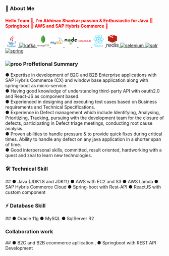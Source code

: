 
 ## <h3>🚀 About Me</h3>

 <h4 style="color:red;" align="left">Hello Team  👋, I'm Abhinav Shankar passion & Enthusiastic for Java || Springboot || AWS and SAP Hybris Commerce 🌱 </h4>  

<p align="left"> <a href="https://www.java.com" target="_blank" rel="noreferrer"> <img src="https://raw.githubusercontent.com/devicons/devicon/master/icons/java/java-original.svg" alt="java" width="40" height="40"/> </a>  <a href="https://kafka.apache.org/" target="_blank" rel="noreferrer"> <img src="https://www.vectorlogo.zone/logos/apache_kafka/apache_kafka-icon.svg" alt="kafka" width="40" height="40"/> </a> <a href="https://www.mongodb.com/" target="_blank" rel="noreferrer"> <img src="https://raw.githubusercontent.com/devicons/devicon/master/icons/mongodb/mongodb-original-wordmark.svg" alt="mongodb" width="40" height="40"/> </a> <a href="https://www.mysql.com/" target="_blank" rel="noreferrer"> <img src="https://raw.githubusercontent.com/devicons/devicon/master/icons/mysql/mysql-original-wordmark.svg" alt="mysql" width="40" height="40"/> </a> <a href="https://nodejs.org" target="_blank" rel="noreferrer"> <img src="https://raw.githubusercontent.com/devicons/devicon/master/icons/nodejs/nodejs-original-wordmark.svg" alt="nodejs" width="40" height="40"/> </a> <a href="https://www.oracle.com/" target="_blank" rel="noreferrer"> <img src="https://raw.githubusercontent.com/devicons/devicon/master/icons/oracle/oracle-original.svg" alt="oracle" width="40" height="40"/> </a> <a href="https://reactjs.org/" target="_blank" rel="noreferrer"> <img src="https://raw.githubusercontent.com/devicons/devicon/master/icons/react/react-original-wordmark.svg" alt="react" width="40" height="40"/> </a> <a href="https://redis.io" target="_blank" rel="noreferrer"> <img src="https://raw.githubusercontent.com/devicons/devicon/master/icons/redis/redis-original-wordmark.svg" alt="redis" width="40" height="40"/> </a> <a href="https://www.selenium.dev" target="_blank" rel="noreferrer"> <img src="https://raw.githubusercontent.com/detain/svg-logos/780f25886640cef088af994181646db2f6b1a3f8/svg/selenium-logo.svg" alt="selenium" width="40" height="40"/> </a> <a href="https://lucene.apache.org/solr/" target="_blank" rel="noreferrer"> <img src="https://www.vectorlogo.zone/logos/apache_solr/apache_solr-icon.svg" alt="solr" width="40" height="40"/> </a> <a href="https://spring.io/" target="_blank" rel="noreferrer"> <img src="https://www.vectorlogo.zone/logos/springio/springio-icon.svg" alt="spring" width="40" height="40"/> </a> </p>


 ### <h3> ![proo](https://github.com/user-attachments/assets/21f11d05-785a-44f5-be2d-64044a72911d)  Proffetional Summary </h3>

●  Expertise in development of B2C and B2B Enterprise applications with SAP Hybris Commerce (CX) and window base application along with spring-boot as micro-service.  
●  Having good knowledge of understanding third-party API with oauth2.0 and React-JS as component based.  
●  Experienced in designing and executing test cases based on Business requirements and Technical Specifications.  
●  Experience in Defect management which include Identifying, Analysing, Prioritizing, Tracking, pursuing with the development
   team for the closure of defects, participating in Defect triage meetings, conducting root cause analysis.  
●  Proven abilities to handle pressure & to provide quick fixes during critical times. Ability to handle any defect on any java
   application in a shorter span of time.  
●  Good interpersonal skills, committed, result oriented, hardworking with a quest and zeal to learn new technologies.  


<h3>🛠 Technical Skill </h3>  
##  
● Java {JDK1.8 and JDK11}   
● AWS with EC2 and S3      
● AWS Lamda  
● SAP Hybris Commerce Cloud  
● Spring-boot with Rest-API  
● ReactJS with custom component
 
<h3>⚡ Database Skill </h3>
## 
● Oracle 11g  
● MySQL  
● SqlServer R2  

<h3>Collaboration work </h3>
## 
● B2C and B2B ecommerce apllication ,  
● Springboot with REST API Development



